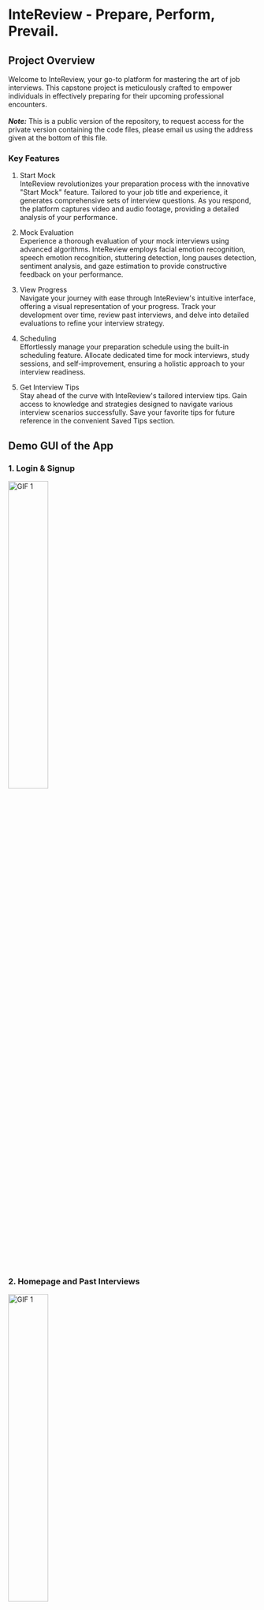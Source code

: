 # InteReview - Prepare, Perform, Prevail.

## Project Overview

Welcome to InteReview, your go-to platform for mastering the art of job interviews. This capstone project is meticulously crafted to empower individuals in effectively preparing for their upcoming professional encounters. <br><br>
***Note:*** This is a public version of the repository, to request access for the private version containing the code files, please email us using the address given at the bottom of this file.

### Key Features

1. Start Mock <br>
InteReview revolutionizes your preparation process with the innovative "Start Mock" feature. Tailored to your job title and experience, it generates comprehensive sets of interview questions. As you respond, the platform captures video and audio footage, providing a detailed analysis of your performance.

2. Mock Evaluation <br>
Experience a thorough evaluation of your mock interviews using advanced algorithms. InteReview employs facial emotion recognition, speech emotion recognition, stuttering detection, long pauses detection, sentiment analysis, and gaze estimation to provide constructive feedback on your performance.

3. View Progress <br>
Navigate your journey with ease through InteReview's intuitive interface, offering a visual representation of your progress. Track your development over time, review past interviews, and delve into detailed evaluations to refine your interview strategy.

4. Scheduling <br>
Effortlessly manage your preparation schedule using the built-in scheduling feature. Allocate dedicated time for mock interviews, study sessions, and self-improvement, ensuring a holistic approach to your interview readiness.

5. Get Interview Tips <br>
Stay ahead of the curve with InteReview's tailored interview tips. Gain access to knowledge and strategies designed to navigate various interview scenarios successfully. Save your favorite tips for future reference in the convenient Saved Tips section.


## Demo GUI of the App

### 1. **Login & Signup**
<p align="left"><img src="https://github.com/omar-018/InteReview_Public/blob/main/Visuals/Landing.gif" alt="GIF 1", width="40%"></p>

<br>

### 2. **Homepage and Past Interviews**
<p align="left"><img src="https://github.com/omar-018/InteReview_Public/blob/main/Visuals/HomePage.gif" alt="GIF 1", width="40%"></p>

<br>

### 3. **Start Mock**
<p align="left">
   <img src="https://github.com/omar-018/InteReview_Public/blob/main/Visuals/StartMock1.gif" alt="GIF 1", width="40%"> &nbsp; &nbsp; 
   <img src="https://github.com/omar-018/InteReview_Public/blob/main/Visuals/StartMock2.gif" alt="GIF 1", width="40%">
</p>

<br>

### 4. **Get Mock Tips**
<p align="left"><img src="https://github.com/omar-018/InteReview_Public/blob/main/Visuals/GetTips.gif" alt="GIF 1", width="40%"></p>

<br>

### 5. **View Schedule**
<p align="left"><img src="https://github.com/omar-018/InteReview_Public/blob/main/Visuals/ViewSchedule.gif" alt="GIF 1", width="40%"></p>

<br>

### 6. **View Progress**
<p align="left"><img src="https://github.com/omar-018/InteReview_Public/blob/main/Visuals/ViewProgress.gif" alt="GIF 1", width="40%"></p>

<br>

### 7. **Saved Tips**
<p align="left"><img src="https://github.com/omar-018/InteReview_Public/blob/main/Visuals/SavedTips.gif" alt="GIF 1", width="40%"></p>

<br>

### 8. **Settings**
<p align="left"><img src="https://github.com/omar-018/InteReview_Public/blob/main/Visuals/Settings.gif" alt="GIF 1", width="40%"></p>

<br>

### 9. **Light Mode**
<p align="left"><img src="https://github.com/omar-018/InteReview_Public/blob/main/Visuals/LightMode.gif" alt="GIF 1", width="40%"></p>

## About
Contact us at <u>*intereview.gradproject@gmail.com*</u> for any queries. <br>
**InteReview** - Created By Mariana Marchenko, Omar Taher, Sandro Samaha, Taha Afsar, and Zain Syed
